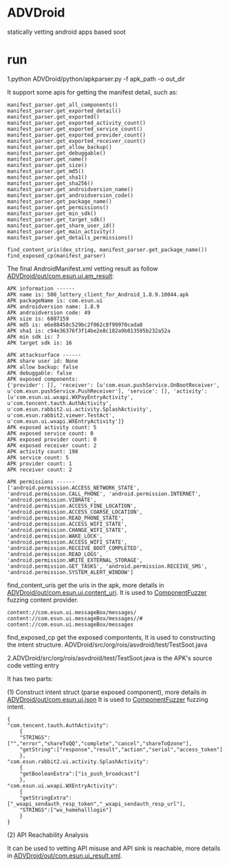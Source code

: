 # ADVDroid
statically vetting android apps based soot
# run
 1.python ADVDroid/python/apkparser.py -f apk_path -o out_dir
  
  It support some apis for getting the manifest detail, such as:

    manifest_parser.get_all_components()
    manifest_parser.get_exported_detail()
    manifest_parser.get_exported()
    manifest_parser.get_exported_activity_count()
    manifest_parser.get_exported_service_count()
    manifest_parser.get_exported_provider_count()
    manifest_parser.get_exported_receiver_count()
    manifest_parser.get_allow_backup()
    manifest_parser.get_debuggable()
    manifest_parser.get_name()
    manifest_parser.get_size()
    manifest_parser.get_md5()
    manifest_parser.get_sha1()
    manifest_parser.get_sha256()
    manifest_parser.get_androidversion_name()
    manifest_parser.get_androidversion_code()
    manifest_parser.get_package_name()
    manifest_parser.get_permissions()
    manifest_parser.get_min_sdk()
    manifest_parser.get_target_sdk()
    manifest_parser.get_share_user_id()
    manifest_parser.get_main_activity()
    manifest_parser.get_details_permissions()

    find_content_uris(dex_string, manifest_parser.get_package_name())
    find_exposed_cp(manifest_parser)

  The final AndroidManifest.xml vetting result as follow [ADVDroid/out/com.esun.ui.am_result](https://github.com/Xbalien/ADVDroid/blob/dev/out/com.esun.ui.am_result):
  
	APK information ------
	APK name is: 500_lottery_client_for_Android_1.8.9.10044.apk
	APK packageName is: com.esun.ui
	APK androidversion name: 1.8.9
	APK androidversion code: 49
	APK size is: 6807159
	APK md5 is: e6e88458c529bc2f062c8f99970cada0
	APK sha1 is: c94e36376f3f14be2e8c182a9b013595b232a52a
	APK min sdk is: 7
	APK target sdk is: 16

	APK attacksurface ------
	APK share user id: None
	APK allow backup: false
	APK debuggable: false
	APK exposed components:
	{'provider': [], 'receiver': [u'com.esun.pushService.OnBootReceiver', u'com.esun.pushService.PushReceiver'], 'service': [], 'activity': [u'com.esun.ui.wxapi.WXPayEntryActivity', u'com.tencent.tauth.AuthActivity', u'com.esun.rabbit2.ui.activity.SplashActivity', u'com.esun.rabbit2.viewer.TestAct', u'com.esun.ui.wxapi.WXEntryActivity']}
	APK exposed activity count: 5
	APK exposed service count: 0
	APK exposed provider count: 0
	APK exposed receiver count: 2
	APK activity count: 198
	APK service count: 5
	APK provider count: 1
	APK receiver count: 2

	APK permissions ------
	['android.permission.ACCESS_NETWORK_STATE', 'android.permission.CALL_PHONE', 'android.permission.INTERNET', 'android.permission.VIBRATE', 'android.permission.ACCESS_FINE_LOCATION', 'android.permission.ACCESS_COARSE_LOCATION', 'android.permission.READ_PHONE_STATE', 'android.permission.ACCESS_WIFI_STATE', 'android.permission.CHANGE_WIFI_STATE', 'android.permission.WAKE_LOCK', 'android.permission.ACCESS_WIFI_STATE', 'android.permission.RECEIVE_BOOT_COMPLETED', 'android.permission.READ_LOGS', 'android.permission.WRITE_EXTERNAL_STORAGE', 'android.permission.GET_TASKS', 'android.permission.RECEIVE_SMS', 'android.permission.SYSTEM_ALERT_WINDOW']

  
  find_content_uris get the uris in the apk, more details in [ADVDroid/out/com.esun.ui.content_uri](https://github.com/Xbalien/ADVDroid/blob/dev/out/com.esun.ui.content_uri). It is used to [ComponentFuzzer](https://github.com/Xbalien/ComponentFuzzer) fuzzing content provider.

	content://com.esun.ui.messageBox/messages/
	content://com.esun.ui.messageBox/messages//#
	content://com.esun.ui.messageBox/messages
  
  find_exposed_cp get the exposed compontents, It is used to constructing the intent structure.  ADVDroid/src/org/rois/asvdroid/test/TestSoot.java 
  
  
  2.ADVDroid/src/org/rois/asvdroid/test/TestSoot.java is the APK's source code vetting entry
  
  It has two parts:
  
  (1) Construct intent struct (parse exposed component), more details in [ADVDroid/out/com.esun.ui.json](https://github.com/Xbalien/ADVDroid/blob/dev/out/com.esun.ui.json)
  It is used to [ComponentFuzzer](https://github.com/Xbalien/ComponentFuzzer) fuzzing intent.
    
	{
	"com.tencent.tauth.AuthActivity":
		{
		"STRINGS":["","error","shareToQQ","complete","cancel","shareToQzone"],
		"getString":["response","result","action","serial","access_token"]
		},
	"com.esun.rabbit2.ui.activity.SplashActivity":
		{
		"getBooleanExtra":["is_push_broadcast"]
		},
	"com.esun.ui.wxapi.WXEntryActivity":
		{
		"getStringExtra":["_wxapi_sendauth_resp_token","_wxapi_sendauth_resp_url"],
		"STRINGS":["wx_homehalllogin"]
		}
	}

  (2) API Reachability Analysis
  
  It can be used to vetting API misuse and API sink is reachable, more details in [ADVDroid/out/com.esun.ui_result.xml](https://github.com/Xbalien/ADVDroid/blob/dev/out/com.esun.ui_result.xml).  



  